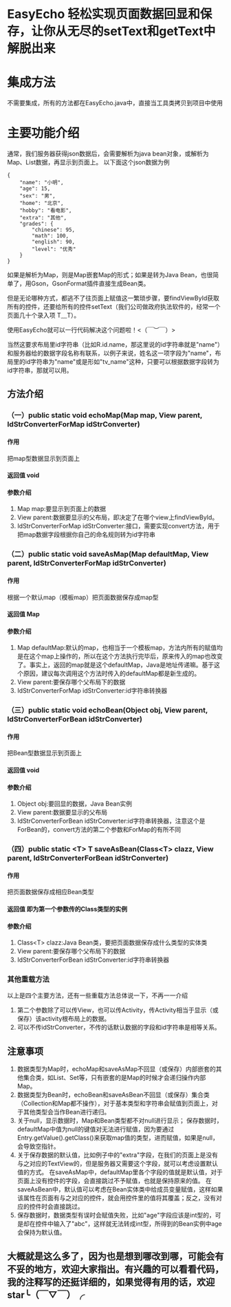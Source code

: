 EasyEcho 轻松实现页面数据回显和保存，让你从无尽的setText和getText中解脱出来
===============================

# 集成方法
不需要集成，所有的方法都在EasyEcho.java中，直接当工具类拷贝到项目中使用
# 主要功能介绍
通常，我们服务器获得json数据后，会需要解析为java bean对象，或解析为Map、List数据，再显示到页面上。
以下面这个json数据为例
```
{
    "name": "小明",
    "age": 15,
    "sex": "男",
    "home": "北京",
    "hobby": "看电影",
    "extra": "其他",
    "grades": {
        "chinese": 95,
        "math": 100,
        "english": 90,
        "level": "优秀"
    }
}
```
如果是解析为Map，则是Map嵌套Map的形式；如果是转为Java Bean，也很简单了，用Gson，GsonFormat插件直接生成Bean类。

但是无论哪种方式，都逃不了往页面上赋值这一繁琐步骤，要findViewById获取所有的控件，还要给所有的控件setText（我们公司做政府执法软件的，经常一个页面几十个录入项 T﹏T）。

使用EasyEcho就可以一行代码解决这个问题啦！<（￣︶￣）>

当然这要求布局里id字符串（比如R.id.name，那这里说的id字符串就是"name"）和服务器给的数据字段名称有联系，以例子来说，姓名这一项字段为"name"，布局里的id字符串为"name"或是形如"tv_name"这种，只要可以根据数据字段转为id字符串，那就可以用。

## 方法介绍
### （一）public static void echoMap(Map map, View parent, IdStrConverterForMap idStrConverter)
#### 作用
把map型数据显示到页面上
#### 返回值 void
#### 参数介绍
1. Map map:要显示到页面上的数据
2. View parent:数据要显示的父布局，即决定了在哪个view上findViewById。
3. IdStrConverterForMap idStrConverter:接口，需要实现convert方法，用于把map数据字段根据你自己的命名规则转为id字符串
### （二）public static void saveAsMap(Map defaultMap, View parent, IdStrConverterForMap idStrConverter)
#### 作用
根据一个默认map（模板map）把页面数据保存成map型
#### 返回值 Map
#### 参数介绍
1. Map defaultMap:默认的map，也相当于一个模板map，方法内所有的赋值均是在这个map上操作的，所以在这个方法执行完毕后，原来传入的map也改变了。事实上，返回的map就是这个defaultMap，Java是地址传递嘛。基于这个原因，建议每次调用这个方法时传入的defaultMap都是新生成的。
2. View parent:要保存哪个父布局下的数据
3. IdStrConverterForMap idStrConverter:id字符串转换器
### （三）public static void echoBean(Object obj, View parent, IdStrConverterForBean idStrConverter)
#### 作用
把Bean型数据显示到页面上
#### 返回值 void
#### 参数介绍
1. Object obj:要回显的数据，Java Bean实例
2. View parent:数据要显示的父布局
3. IdStrConverterForBean idStrConverter:id字符串转换器，注意这个是ForBean的，convert方法的第二个参数和ForMap的有所不同
### （四）public static \<T> T saveAsBean(Class\<T> clazz, View parent, IdStrConverterForBean idStrConverter)
#### 作用
把页面数据保存成相应Bean类型
#### 返回值 即为第一个参数传的Class类型的实例
#### 参数介绍
1. Class\<T> clazz:Java Bean类，要把页面数据保存成什么类型的实体类
2. View parent:要保存哪个父布局下的数据
3. IdStrConverterForBean idStrConverter:id字符串转换器
### 其他重载方法
以上是四个主要方法，还有一些重载方法总体说一下，不再一一介绍
1. 第二个参数除了可以传View，也可以传Activity，传Activity相当于显示（或保存）该activity根布局上的数据。
2. 可以不传idStrConverter，不传的话默认数据的字段和id字符串是相等关系。
## 注意事项
1. 数据类型为Map时，echoMap和saveAsMap不回显（或保存）内部嵌套的其他集合类，如List、Set等，只有嵌套的是Map的时候才会递归操作内部Map。
2. 数据类型为Bean时，echoBean和saveAsBean不回显（或保存）集合类（Collection和Map都不操作），对于基本类型和字符串会赋值到页面上，对于其他类型会当作Bean进行递归。
3. 关于null，显示数据时，Map和Bean类型都不对null进行显示；
保存数据时，defaultMap中值为null的键值对无法进行赋值，因为要通过Entry.getValue().getClass()来获取map值的类型，进而赋值，如果是null，会导致空指针。
4. 关于保存数据的默认值，比如例子中的"extra"字段，在我们的页面上是没有与之对应的TextView的，但是服务器又需要这个字段，就可以考虑设置默认值的方式。
在saveAsMap中，defaultMap里各个字段的值就是默认值，对于页面上没有控件的字段，会直接跳过不予赋值，也就是保持原来的值。
在saveAsBean中，默认值可以考虑在Bean实体类中给成员变量赋值，这样如果该属性在页面有与之对应的控件，就会用控件里的值将其覆盖；反之，没有对应的控件时会直接跳过。
5. 保存数据时，数据类型有误时会赋值失败，比如"age"字段应该是int型的，可是却在控件中输入了"abc"，这样就无法转成int型，所得到的Bean实例中age会保持为默认值。
## 大概就是这么多了，因为也是想到哪改到哪，可能会有不妥的地方，欢迎大家指出。有兴趣的可以看看代码，我的注释写的还挺详细的，如果觉得有用的话，欢迎star╰（￣▽￣）╭
